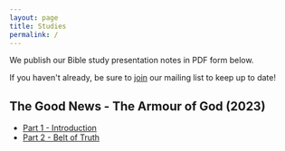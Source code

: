 ```yaml
---
layout: page
title: Studies
permalink: /
---
```


We publish our Bible study presentation notes in PDF form below. 

If you haven't already, be sure to [join](https://bfmcanada.myflodesk.com/) our mailing list to keep up to date!

## The Good News - The Armour of God (2023)

* [Part 1 - Introduction](./assets/studies/BFM_The_Good_News_Part_1_Introduction.pdf)
* [Part 2 - Belt of Truth](./assets/studies/BFM_The_Good_News_Part_2_Belt_of_Truth.pdf)